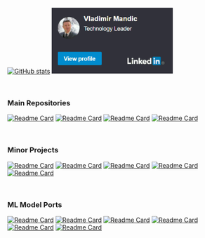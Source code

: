 [![GitHub stats](https://github-readme-stats.vercel.app/api?username=vladmandic&count_private=true&show_icons=false&theme=dark&include_all_commits=true&hide_border=true&hide=prs,stars&bg_color=333333)](https://github.com/vladmandic/vladmandic)
<a href="https://www.linkedin.com/in/cyan051/"><img src="linkedin.png" alt="linkedin" height="150"/></a>

<br>

### Main Repositories

[![Readme Card](https://github-readme-stats.vercel.app/api/pin/?username=vladmandic&repo=human&theme=dark&hide_border=true&bg_color=444444)](https://github.com/vladmandic/human)
[![Readme Card](https://github-readme-stats.vercel.app/api/pin/?username=vladmandic&repo=face-api&theme=dark&hide_border=true&bg_color=444444)](https://github.com/vladmandic/face-api)
[![Readme Card](https://github-readme-stats.vercel.app/api/pin/?username=vladmandic&repo=pigallery&theme=dark&hide_border=true&bg_color=444444)](https://github.com/vladmandic/pigallery)
[![Readme Card](https://github-readme-stats.vercel.app/api/pin/?username=vladmandic&repo=piproxy&theme=dark&hide_border=true&bg_color=444444)](https://github.com/vladmandic/piproxy)

<br>

### Minor Projects

[![Readme Card](https://github-readme-stats.vercel.app/api/pin/?username=vladmandic&repo=piacme&theme=dark&hide_border=true&bg_color=444444)](https://github.com/vladmandic/piacme)
[![Readme Card](https://github-readme-stats.vercel.app/api/pin/?username=vladmandic&repo=pilogger&theme=dark&hide_border=true&bg_color=444444)](https://github.com/vladmandic/pilogger)
[![Readme Card](https://github-readme-stats.vercel.app/api/pin/?username=vladmandic&repo=stream-rtsp&theme=dark&hide_border=true&bg_color=444444)](https://github.com/vladmandic/stream-rtsp)
[![Readme Card](https://github-readme-stats.vercel.app/api/pin/?username=vladmandic&repo=piclock&theme=dark&hide_border=true&bg_color=444444)](https://github.com/vladmandic/piclock)
[![Readme Card](https://github-readme-stats.vercel.app/api/pin/?username=vladmandic&repo=stocks&theme=dark&hide_border=true&bg_color=444444)](https://github.com/vladmandic/stocks)

<br>

### ML Model Ports

[![Readme Card](https://github-readme-stats.vercel.app/api/pin/?username=vladmandic&repo=blazepose&theme=dark&hide_border=true&bg_color=444444)](https://github.com/vladmandic/blazepose)
[![Readme Card](https://github-readme-stats.vercel.app/api/pin/?username=vladmandic&repo=movenet&theme=dark&hide_border=true&bg_color=444444)](https://github.com/vladmandic/movenet)
[![Readme Card](https://github-readme-stats.vercel.app/api/pin/?username=vladmandic&repo=efficientpose&theme=dark&hide_border=true&bg_color=444444)](https://github.com/vladmandic/efficientpose)
[![Readme Card](https://github-readme-stats.vercel.app/api/pin/?username=vladmandic&repo=mb3-centernet&theme=dark&hide_border=true&bg_color=444444)](https://github.com/vladmandic/mb3-centernet)
[![Readme Card](https://github-readme-stats.vercel.app/api/pin/?username=vladmandic&repo=nanodet&theme=dark&hide_border=true&bg_color=444444)](https://github.com/vladmandic/nanodet)
[![Readme Card](https://github-readme-stats.vercel.app/api/pin/?username=vladmandic&repo=nudenet&theme=dark&hide_border=true&bg_color=444444)](https://github.com/vladmandic/nudenet)
